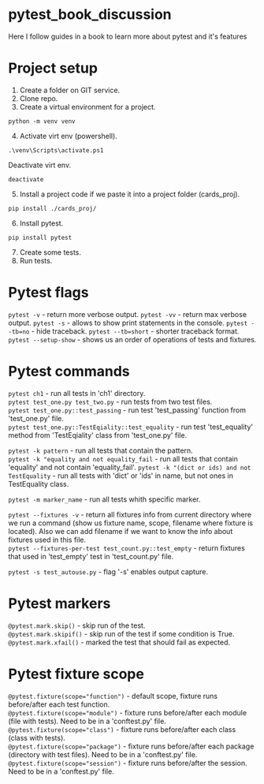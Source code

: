 # pytest_book_discussion
Here I follow guides in a book to learn more about pytest and it's features


# Project setup
1. Create a folder on GIT service.
2. Clone repo.
3. Create a virtual environment for a project.
```
python -m venv venv
```
4. Activate virt env (powershell).
```
.\venv\Scripts\activate.ps1
```  
Deactivate virt env.
```
deactivate
```
5. Install a project code if we paste it into a project folder (cards_proj).
```
pip install ./cards_proj/
```
6. Install pytest.
```
pip install pytest
```
7. Create some tests.
8. Run tests.


# Pytest flags
```pytest -v```             - return more verbose output.
```pytest -vv```            - return max verbose output.
```pytest -s```             - allows to show print statements in the console.
```pytest --tb=no```        - hide traceback.
```pytest --tb=short```     - shorter traceback format.
```pytest --setup-show```   - shows us an order of operations of tests and fixtures.


# Pytest commands
```pytest ch1```                        - run all tests in 'ch1' directory.  
```pytest test_one.py test_two.py```    - run tests from two test files.  
```pytest test_one.py::test_passing```  - run test 'test_passing' function from 'test_one.py' file.  
```pytest test_one.py::TestEqiality::test_equality```  - run test 'test_equality' method from 'TestEqiality' class from 'test_one.py' file.  

```pytest -k pattern```                 - run all tests that contain the pattern.  
```pytest -k "equality and not equality_fail```        - run all tests that contain 'equality' and not contain 'equality_fail'.
```pytest -k "(dict or ids) and not TestEquality```    - run all tests with 'dict' or 'ids' in name, but not ones in TestEquality class.     

```pytest -m marker_name```             - run all tests whith specific marker. 

```pytest --fixtures -v```              - return all fixtures info from current directory where we run a command (show us fixture name, scope, filename where fixture is located). Also we can add filename if we want to know the info about fixtures used in this file.  
```pytest --fixtures-per-test test_count.py::test_empty``` - return fixtures that used in 'test_empty' test in 'test_count.py' file.  

```pytest -s test_autouse.py```         - flag '-s' enables output capture.



# Pytest markers
```@pytest.mark.skip()```   - skip run of the test.  
```@pytest.mark.skipif()``` - skip run of the test if some condition is True.  
```@pytest.mark.xfail()```  - marked the test that should fail as expected.  


# Pytest fixture scope
```@pytest.fixture(scope="function")```     - default scope, fixture runs before/after each test function.  
```@pytest.fixture(scope="module")```       - fixture runs before/after each module (file with tests). Need to be in a 'conftest.py' file.  
```@pytest.fixture(scope="class")```        - fixture runs before/after each class (class with tests).   
```@pytest.fixture(scope="package")```      - fixture runs before/after each package (directory with test files). Need to be in a 'conftest.py' file.  
```@pytest.fixture(scope="session")```      - fixture runs before/after the session. Need to be in a 'conftest.py' file.  

